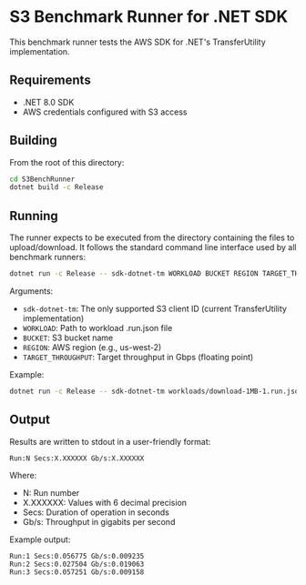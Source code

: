 # S3 Benchmark Runner for .NET SDK

This benchmark runner tests the AWS SDK for .NET's TransferUtility implementation.

## Requirements

- .NET 8.0 SDK
- AWS credentials configured with S3 access

## Building

From the root of this directory:

```bash
cd S3BenchRunner
dotnet build -c Release
```

## Running

The runner expects to be executed from the directory containing the files to upload/download. It follows the standard command line interface used by all benchmark runners:

```bash
dotnet run -c Release -- sdk-dotnet-tm WORKLOAD BUCKET REGION TARGET_THROUGHPUT
```

Arguments:
- `sdk-dotnet-tm`: The only supported S3 client ID (current TransferUtility implementation)
- `WORKLOAD`: Path to workload .run.json file
- `BUCKET`: S3 bucket name
- `REGION`: AWS region (e.g., us-west-2)
- `TARGET_THROUGHPUT`: Target throughput in Gbps (floating point)

Example:
```bash
dotnet run -c Release -- sdk-dotnet-tm workloads/download-1MB-1.run.json my-test-bucket us-west-2 100.0
```

## Output

Results are written to stdout in a user-friendly format:
```
Run:N Secs:X.XXXXXX Gb/s:X.XXXXXX
```

Where:
- N: Run number
- X.XXXXXX: Values with 6 decimal precision
- Secs: Duration of operation in seconds
- Gb/s: Throughput in gigabits per second

Example output:
```
Run:1 Secs:0.056775 Gb/s:0.009235
Run:2 Secs:0.027504 Gb/s:0.019063
Run:3 Secs:0.057251 Gb/s:0.009158
```
